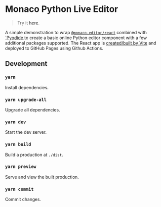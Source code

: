 # Monaco Python Live Editor

> Try it [here](https://alankrantas.github.io/monaco-python-live-editor/).

A simple demonstration to wrap [`@monaco-editor/react`](https://www.npmjs.com/package/@monaco-editor/react) combined with [`Pyodide ](https://pyodide.org/en/stable/index.html) to create a basic online Python editor component with a few additional packages supported. The React app is [created/built by Vite](https://vitejs.dev/) and deployed to GitHub Pages using Github Actions.

## Development

### `yarn`

Install dependencies.

### `yarn upgrade-all`

Upgrade all dependencies.

### `yarn dev`

Start the dev server.

### `yarn build`

Build a production at `./dist`.

### `yarn preview`

Serve and view the built production.

### `yarn commit`

Commit changes.
